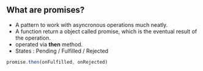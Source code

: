 ##  What are promises?

* A pattern to work with asyncronous operations much neatly.
* A function return a object called promise, which is the eventual result of the operation.
* operated via **then** method.
* States : Pending / Fulfilled / Rejected

```js
promise.then(onFulfilled, onRejected)
```
